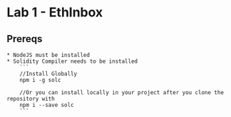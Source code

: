 # Lab 1 - EthInbox

## Prereqs
    * NodeJS must be installed
    * Solidity Compiler needs to be installed
        ```
        //Install Globally
        npm i -g solc

        //Or you can install locally in your project after you clone the repository with
        npm i --save solc
        ```


